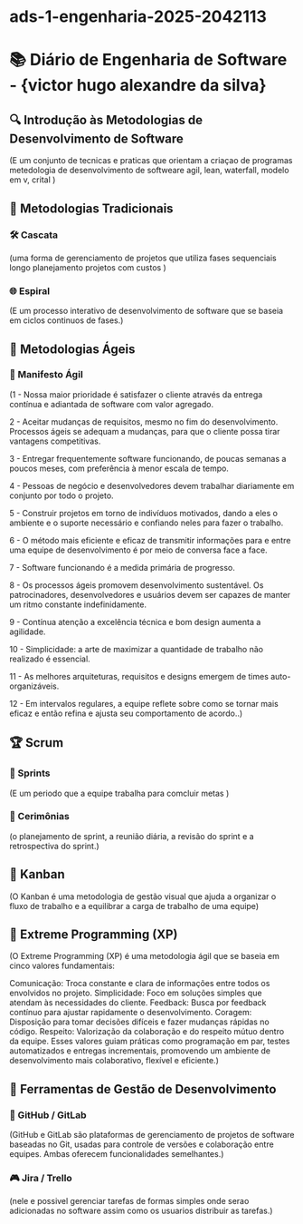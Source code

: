 # ads-1-engenharia-2025-2042113

# 📚 Diário de Engenharia de Software - {victor hugo alexandre da silva}

## 🔍 Introdução às Metodologias de Desenvolvimento de Software  
(E um conjunto de tecnicas e praticas que orientam a criaçao de programas metedologia de desenvolvimento de softweare agil, lean, waterfall, modelo em v, crital  )

## 📖 Metodologias Tradicionais  
### 🛠️ Cascata  
(uma forma de gerenciamento de projetos que utiliza fases sequenciais longo planejamento projetos com custos )

### 🌐 Espiral  
(E um processo interativo de desenvolvimento de software que se baseia em ciclos continuos de fases.)

## 💪 Metodologias Ágeis  
### 📖 Manifesto Ágil  
(1 - Nossa maior prioridade é satisfazer o cliente através da entrega contínua e adiantada de software com valor agregado.

2 - Aceitar mudanças de requisitos, mesmo no fim do desenvolvimento. Processos ágeis se adequam a mudanças, para que o cliente possa tirar vantagens competitivas.

3 - Entregar frequentemente software funcionando, de poucas semanas a poucos meses, com preferência à menor escala de tempo.

4 - Pessoas de negócio e desenvolvedores devem trabalhar diariamente em conjunto por todo o projeto.

5 - Construir projetos em torno de indivíduos motivados, dando a eles o ambiente e o suporte necessário e confiando neles para fazer o trabalho.

6 - O método mais eficiente e eficaz de transmitir informações para e entre uma equipe de desenvolvimento é por meio de conversa face a face.

7 - Software funcionando é a medida primária de progresso.

8 - Os processos ágeis promovem desenvolvimento sustentável. Os patrocinadores, desenvolvedores e usuários devem ser capazes de manter um ritmo constante indefinidamente.

9 - Contínua atenção a excelência técnica e bom design aumenta a agilidade.

10 - Simplicidade: a arte de maximizar a quantidade de trabalho não realizado é essencial.

11 - As melhores arquiteturas, requisitos e designs emergem de times auto-organizáveis.

12 - Em intervalos regulares, a equipe reflete sobre como se tornar mais eficaz e então refina e ajusta seu comportamento de acordo..)

## 🏆 Scrum  
### 📅 Sprints  
(E um periodo que a equipe trabalha para comcluir metas )

### 💬 Cerimônias  
(o planejamento de sprint, a reunião diária, a revisão do sprint e a retrospectiva do sprint.)

## 🎯 Kanban  
(O Kanban é uma metodologia de gestão visual que ajuda a organizar o fluxo de trabalho e a equilibrar a carga de trabalho de uma equipe)

## 🚀 Extreme Programming (XP)  
(O Extreme Programming (XP) é uma metodologia ágil que se baseia em cinco valores fundamentais:

Comunicação: Troca constante e clara de informações entre todos os envolvidos no projeto.
Simplicidade: Foco em soluções simples que atendam às necessidades do cliente.
Feedback: Busca por feedback contínuo para ajustar rapidamente o desenvolvimento.
Coragem: Disposição para tomar decisões difíceis e fazer mudanças rápidas no código.
Respeito: Valorização da colaboração e do respeito mútuo dentro da equipe.
Esses valores guiam práticas como programação em par, testes automatizados e entregas incrementais, promovendo um ambiente de desenvolvimento mais colaborativo, flexível e eficiente.)

## 🔧 Ferramentas de Gestão de Desenvolvimento  
### 💪 GitHub / GitLab  
(GitHub e GitLab são plataformas de gerenciamento de projetos de software baseadas no Git, usadas para controle de versões e colaboração entre equipes. Ambas oferecem funcionalidades semelhantes.)

### 🎮 Jira / Trello  
(nele e possivel gerenciar tarefas de formas simples onde serao adicionadas no software assim como os usuarios distribuir as tarefas.)
